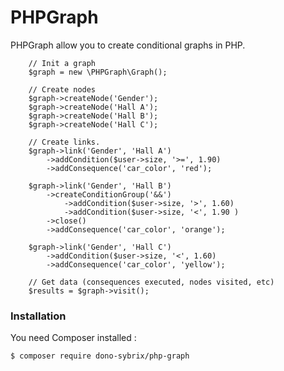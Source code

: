 # PHPGraph

PHPGraph allow you to create conditional graphs in PHP.

        // Init a graph
        $graph = new \PHPGraph\Graph();
        
        // Create nodes
        $graph->createNode('Gender');
        $graph->createNode('Hall A');
        $graph->createNode('Hall B');
        $graph->createNode('Hall C');
        
        // Create links.
        $graph->link('Gender', 'Hall A')
            ->addCondition($user->size, '>=', 1.90)
            ->addConsequence('car_color', 'red');
            
        $graph->link('Gender', 'Hall B')
            ->createConditionGroup('&&')
                ->addCondition($user->size, '>', 1.60)
                ->addCondition($user->size, '<', 1.90 )
            ->close()
            ->addConsequence('car_color', 'orange');
            
        $graph->link('Gender', 'Hall C')
            ->addCondition($user->size, '<', 1.60)
            ->addConsequence('car_color', 'yellow');
            
        // Get data (consequences executed, nodes visited, etc)
        $results = $graph->visit();
        
### Installation

You need Composer installed :
```sh
$ composer require dono-sybrix/php-graph
```
